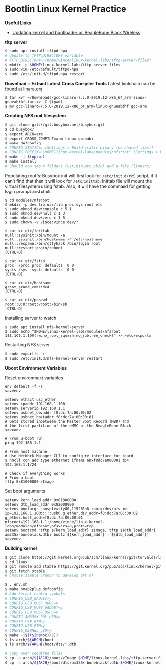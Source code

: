 # Bootlin Linux Kernel Practice

**Useful Links**
- [Updating kernel and bootloader on BeagleBone Black Wireless](https://krinkinmu.github.io/2020/07/05/beaglebone-software-update.html)

**tftp server**
```sh
$ sudo apt install tftpd-hpa
# Update to TFTP_DIRECTORY variable
# TFTP_DIRECTORY="/home/vince/linux-kernel-labs/tftp-server-files"
$ mkdir -p $HOME/linux-kernel-labs/tftp-server-files
$ sudo vim /etc/default/tftpd-hpa
$ sudo /etc/init.d/tftpd-hpa restart
```

**Download + Extract Latest Cross Compiler Tools**
Latest toolchain can be found at [linaro.org](https://releases.linaro.org/components/toolchain/binaries/)
```
$ tar xvf ~/Downloads/gcc-linaro-7.5.0-2019.12-x86_64_arm-linux-gnueabihf.tar.xz -C $(pwd)
$ mv gcc-linaro-7.5.0-2019.12-x86_64_arm-linux-gnueabihf gcc-arm
```

**Creating NFS root filesystem**
```sh
$ git clone git://git.busybox.net/busybox.git
$ cd busybox/
$ export ARCH=arm
$ export CROSS_COMPILE=arm-linux-gnueabi-
$ make defconfig
# CONFIG_STATIC=y (Settings > Build static binary (no shared libs))
# CONFIG_PREFIX="$HOME/linux-kernel-labs/modules/nfsroot" (Settings > Destination path for 'make install')
$ make -j $(nproc)
$ make install
# Should now see 4 folders (usr,bin,etc,sbin) and a file (linuxrc)
```

Populating rootfs:
Busybox init will first look for `/etc/init.d/rcS` script, if it can’t find that then
it will look for `/etc/inittab`. Inittab file will mount the virtual filesystem using
fstab. Also, it will have the command for getting login prompt and shell.
```
$ cd modules/nfsroot
$ mkdir -p dev lib usr/lib proc sys root etc
$ sudo mknod dev/console c 5 1
$ sudo mknod dev/null c 1 3
$ sudo mknod dev/zero c 1 5
$ sudo chown -v vince:vince dev/*

$ cat >> etc/inittab
null::sysinit:/bin/mount -a
null::sysinit:/bin/hostname -F /etc/hostname
null::respawn:/bin/cttyhack /bin/login root
null::restart:/sbin/reboot
[CTRL-D]

$ cat >> etc/fstab
proc  /proc proc  defaults  0 0
sysfs /sys  sysfs defaults  0 0
[CTRL-D]

$ cat >> etc/hostname
great_grand_embedded
[CTRL-D]

$ cat >> etc/passwd
root::0:0:root:/root:/bin/sh
[CTRL-D]
```

Installing server to watch
```
$ sudo apt install nfs-kernel-server
$ sudo echo "$HOME/linux-kernel-labs/modules/nfsroot 192.168.1.100(rw,no_root_squash,no_subtree_check)" >> /etc/exports
```

Restarting NFS server
```sh
$ sudo exportfs -r
$ sudo /etc/init.d/nfs-kernel-server restart
```

**Uboot Environment Variables**

Reset environment variables
```
env default -f -a
saveenv
```

```
setenv ethact usb_ether
setenv ipaddr 192.168.1.100
setenv serverip 192.168.1.1
setenv usbnet_devaddr f8:dc:7a:00:00:02
setenv usbnet_hostaddr f8:dc:7a:00:00:01
# Gets stored inbetween the Master Boot Record (MBR) and
# the first partition of the eMMC on the BeagleBone Black
saveenv
```

```
# From u-boot run
ping 192.168.1.1

# From host machine
# Use NetWork Manager CLI to configure interface for board
$ nmcli con add type ethernet ifname enxf8dc7a000001 ip4 192.168.1.1/24

# Check if everything works
# From u-boot
tftp 0x81000000 zImage
```

Set boot arguments
```
setenv kern_load_addr 0x81000000
setenv dtb_load_addr 0x82000000
setenv bootargs console=ttyO0,115200n8 root=/dev/nfs rw ip=192.168.1.100:::::usb0 g_ether.dev_addr=f8:dc:7a:00:00:02 g_ether.host_addr=f8:dc:7a:00:00:01 nfsroot=192.168.1.1:/home/vince/linux-kernel-labs/modules/nfsroot,nfsvers=3,proto=tcp
setenv bootcmd 'tftp ${kern_load_addr} zImage; tftp ${dtb_load_addr} am335x-boneblack.dtb; bootz ${kern_load_addr} - ${dtb_load_addr}'
saveenv
```

**Building kernel**
```sh
$ git clone https://git.kernel.org/pub/scm/linux/kernel/git/torvalds/linux
$ cd linux
$ git remote add stable https://git.kernel.org/pub/scm/linux/kernel/git/stable/linux-stable
$ git fetch stable
# Choose stable branch to develop off of

$ . env.sh
$ make omap2plus_defconfig
# Add kernel config symbols
# CONFIG_USB_GADGET=y
# CONFIG_USB_MUSB_HDRC=y
# CONFIG_USB_MUSB_GADGET=y
# CONFIG_USB_MUSB_DSPS=y
# CONFIG_AM335X_PHY_USB=y
# CONFIG_USB_ETH=y
# CONFIG_USB_ETH=y
# CONFIG_KERNEL_LZO=y
$ make -j$(($(nproc)/2))
$ ls arch/${ARCH}/boot
$ ls arch/${ARCH}/boot/dts/*.dtb

# Copy over required files
$ cp -a arch/${ARCH}/boot/zImage $HOME/linux-kernel-labs/tftp-server-files
$ cp -a arch/${ARCH}/boot/dts/am335x-boneblack*.dtb $HOME/linux-kernel-labs/tftp-server-files
```
